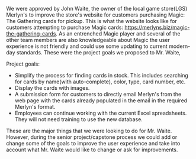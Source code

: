 We were approved by John Waite, the owner of the local game store(LGS) Merlyn's to improve the store's website for customers purchasing Magic: The Gathering cards for pickup. This is what the website looks like for customers attempting to purchase Magic cards: https://merlyns.biz/magic-the-gathering-cards. As an entrenched Magic player and several of the other team members are also knowledgeable about Magic the user experience is not friendly and could use some updating to current modern-day standards. 
These were the project goals we proposed to Mr. Waite,

Project goals:
* Simplify the process for finding cards in stock. This includes searching for cards by name(with auto-complete), color, type, card number, etc.
* Display the cards with images.
* A submission form for customers to directly email Merlyn's from the web page with the cards already populated in the email in the required Merlyn's format.
* Employees can continue working with the current Excel spreadsheets. They will not need training to use the new database.

These are the major things that we were looking to do for Mr. Waite. However, during the senior project/capstone process we could add or change some of the goals to improve the user experience and take into account what Mr. Waite would like to change or ask for improvements.
